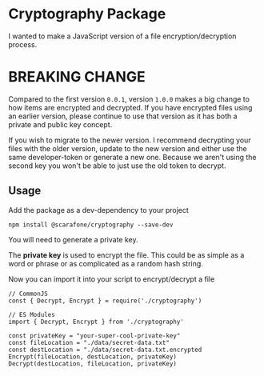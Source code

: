 # Cryptography Package

I wanted to make a JavaScript version of a file encryption/decryption process.

# BREAKING CHANGE

Compared to the first version `0.0.1`, version `1.0.0` makes a big change to how items are encrypted and decrypted. If you have encrypted files using an earlier version, please continue to use that version as it has both a private and public key concept. 

If you wish to migrate to the newer version. I recommend decrypting your files with the older version, update to the new version and either use the same developer-token or generate a new one. Because we aren't using the second key you won't be able to just use the old token to decrypt.



## Usage

Add the package as a dev-dependency to your project
```
npm install @scarafone/cryptography --save-dev
```
You will need to generate a private key.


The **private key** is used to encrypt the file. This could be as simple as a word or phrase or as complicated as a random hash string. 

Now you can import it into your script to encrypt/decrypt a file


```
// CommonJS
const { Decrypt, Encrypt } = require('./cryptography')

// ES Modules
import { Decrypt, Encrypt } from './cryptography'

const privateKey = "your-super-cool-private-key"
const fileLocation = "./data/secret-data.txt"
const destLocation = "./data/secret-data.txt.encrypted 
Encrypt(fileLocation, destLocation, privateKey)
Decrypt(destLocation, fileLocation, privateKey)

```